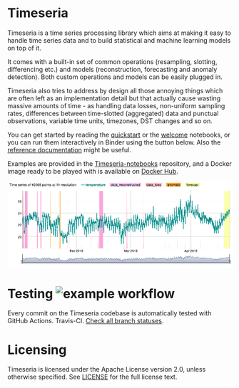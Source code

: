 
# Timeseria

Timeseria is a time series processing library which aims at making it easy to handle time series data and to build statistical and machine learning models on top of it.

It comes with a built-in set of common operations (resampling, slotting, differencing etc.) and models (reconstruction, forecasting and anomaly detection). Both custom operations and models can be easily plugged in.

Timeseria also tries to address by design all those annoying things which are often left as an implementation detail but that actually cause wasting massive amounts of time - as handling data losses, non-uniform sampling rates, differences between time-slotted (aggregated) data and punctual observations, variable time units, timezones, DST changes and so on.

You can get started by reading the [quickstart](https://sarusso.github.io/Timeseria/Quickstart.html) or the [welcome](https://sarusso.github.io/Timeseria/Welcome.html) notebooks, or you can run them interactively in Binder using the button below. Also the [reference documentation](https://timeseria.readthedocs.io) might be useful.

Examples are provided in the [Timeseria-notebooks](https://github.com/sarusso/Timeseria-notebooks) repository, and a Docker image ready to be played with is available on [Docker Hub](https://hub.docker.com/r/sarusso/timeseria).


![Time series plot](docs/altogether.png?raw=true "Timeseria at work")






# Testing ![example workflow](https://github.com/sarusso/timeseria/actions/workflows/ci.yml/badge.svg)


Every commit on the Timeseria codebase is automatically tested with GitHub Actions. Travis-CI. [Check all branch statuses](https://github.com/sarusso/Timeseria/actions).


# Licensing
Timeseria is licensed under the Apache License version 2.0, unless otherwise specified. See [LICENSE](https://github.com/sarusso/Timeseria/blob/master/LICENSE) for the full license text.





